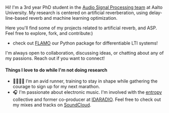 Hi! I'm a 3rd year PhD student in the [Audio Signal Processing team](https://www.aalto.fi/en/department-of-signal-processing-and-acoustics) at Aalto University. My research is centered on artificial reverberation, using delay-line-based reverb and machine learning optimization. 

Here you'll find some of my projects related to artificial reverb, and ASP. Feel free to explore, fork, and contribute:)
- check out [FLAMO](https://github.com/gdalsanto/flamo) our Python package for differentiable LTI systems!
  
I'm always open to collaboration, discussing ideas, or chatting about any of my passions. Reach out if you want to connect! 


#### Things I love to do while I'm not doing research

- 🏃🏼‍♀️‍➡️ I’m an avid runner, training to stay in shape while gathering the courage to sign up for my next marathon.
- 🎧 I'm passionate about electronic music. I'm involved with the [entropy](https://entropy.fi) collective and former co-producer at [IDARADIO](https://idaidaida.net). Feel free to check out my mixes and tracks on [SoundCloud](https://soundcloud.com/jiaozifan).
